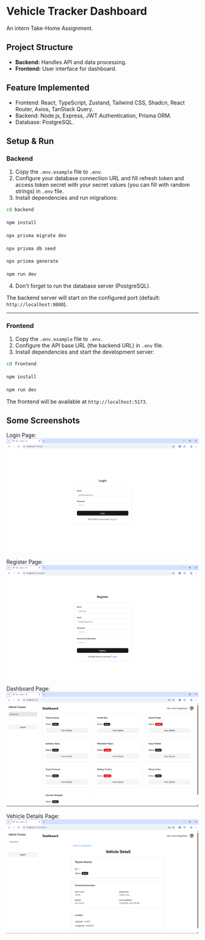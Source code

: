 # Vehicle Tracker Dashboard

An intern Take-Home Assignment.

## Project Structure

- **Backend:** Handles API and data processing.
- **Frontend:** User interface for dashboard.

## Feature Implemented
- Frontend: React, TypeScript, Zustand, Tailwind CSS, Shadcn, React Router, Axios, TanStack Query.
- Backend: Node.js, Express, JWT Authentication, Prisma ORM.
- Database: PostgreSQL.

## Setup & Run

### Backend

1. Copy the `.env.example` file to `.env`.
2. Configure your database connection URL and fill refresh token and access token secret with your secret values (you can fill with random strings) in `.env` file.
3. Install dependencies and run migrations:

```bash
cd backend

npm install

npx prisma migrate dev

npx prisma db seed

npx prisma generate

npm run dev
```
4. Don't forget to run the database server (PostgreSQL).

The backend server will start on the configured port (default: `http://localhost:8080`).

---

### Frontend

1. Copy the `.env.example` file to `.env`.
2. Configure the API base URL (the backend URL) in `.env` file.
3. Install dependencies and start the development server:

```bash
cd frontend

npm install

npm run dev
```

The frontend will be available at `http://localhost:5173`.

## Some Screenshots

Login Page:
![Login Page](doc/login.png)

Register Page:
![Register Page](doc/register.png)

Dashboard Page:
![Dashboard Page](doc/dashboard.png)

Vehicle Details Page:
![Vehicle Details Page](doc/detail.png)